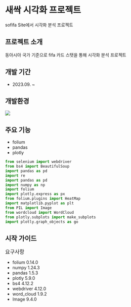 # 새싹 시각화 프로젝트
sofifa Site에서 시각화 분석 프로젝트
## 프로젝트 소개
동아시아 국가 기준으로 fifa 카드 스탯을 통해
시각화 분석 프로젝트
## 개발 기간
- 2023.09. ~

## 개발환경
<img src="https://img.shields.io/badge/python-3776AB?style=for-the-badge&logo=python&logoColor=white">

## 주요 기능
- folium
- pandas
- plotly

```python
from selenium import webdriver
from bs4 import BeautifulSoup
import pandas as pd
import re
import pandas as pd
import numpy as np
import folium
import plotly.express as px
from folium.plugins import HeatMap
import matplotlib.pyplot as plt
from PIL import Image
from wordcloud import WordCloud
from plotly.subplots import make_subplots
import plotly.graph_objects as go
```


## 시작 가이드

<span style="font-size:120%">요구사항</span> 
- folium 0.14.0
- numpy 1.24.3
- pandas 1.5.3
- plotly 5.9.0
- bs4 4.12.2
- webdriver 4.12.0
- word_cloud 1.9.2
- Image 9.4.0